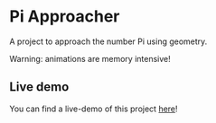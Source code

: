 # Pi Approacher
A project to approach the number Pi using geometry.

Warning: animations are memory intensive!

## Live demo
You can find a live-demo of this project [here](https://pi-approacher-project.cotoli23.now.sh)!